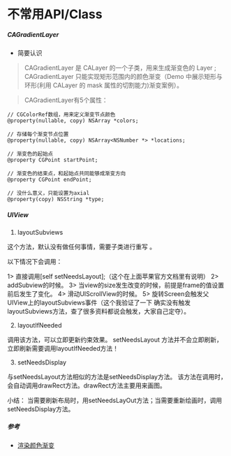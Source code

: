 # 不常用API/Class

##### CAGradientLayer

* 简要认识

> CAGradientLayer 是 CALayer 的一个子类，用来生成渐变色的 Layer ; CAGradientLayer 只能实现矩形范围内的颜色渐变（Demo 中展示矩形与环形(利用 CALayer 的 mask 属性的切割能力)渐变案例）。

> CAGradientLayer有5个属性：

```
// CGColorRef数组，用来定义渐变节点颜色
@property(nullable, copy) NSArray *colors;

// 存储每个渐变节点位置
@property(nullable, copy) NSArray<NSNumber *> *locations;

// 渐变色的起始点
@property CGPoint startPoint;

// 渐变色的结束点，和起始点共同能够成渐变方向
@property CGPoint endPoint;

// 没什么意义，只能设置为axial
@property(copy) NSString *type;
```

##### UIView

1. layoutSubviews

这个方法，默认没有做任何事情，需要子类进行重写 。

以下情况下会调用：

1> 直接调用[self setNeedsLayout];（这个在上面苹果官方文档里有说明）
2> addSubview的时候。
3> 当view的size发生改变的时候，前提是frame的值设置前后发生了变化。
4> 滑动UIScrollView的时候。
5> 旋转Screen会触发父UIView上的layoutSubviews事件（这个我验证了一下 确实没有触发layoutSubviews方法，查了很多资料都说会触发，大家自己定夺）。


2. layoutIfNeeded

调用该方法，可以立即更新约束效果。
setNeedsLayout 方法并不会立即刷新，立即刷新需要调用layoutIfNeeded方法！

3. setNeedsDisplay

与setNeedsLayout方法相似的方法是setNeedsDisplay方法。
该方法在调用时，会自动调用drawRect方法。drawRect方法主要用来画图。

小结：
当需要刷新布局时，用setNeedsLayOut方法；当需要重新绘画时，调用setNeedsDisplay方法。




##### 参考

* [渲染颜色渐变](https://www.jianshu.com/p/e7c9e94e165b)
